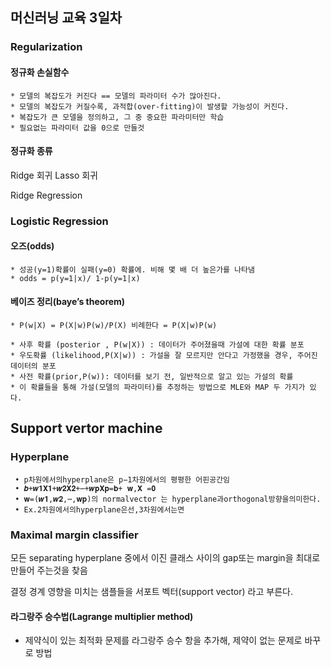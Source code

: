 ## 머신러닝 교육 3일차

### Regularization

#### 정규화 손실함수

    * 모델의 복잡도가 커진다 == 모델의 파라미터 수가 많아진다.
    * 모델의 복잡도가 커질수록, 과적합(over-fitting)이 발생할 가능성이 커진다.
    * 복잡도가 큰 모델을 정의하고, 그 중 중요한 파라미터만 학습
    * 필요없는 파라미터 값을 0으로 만들것

#### 정규화 종류

Ridge 회귀
Lasso 회귀


Ridge Regression


### Logistic Regression

#### 오즈(odds)
    * 성공(y=1)확률이 실패(y=0) 확률에. 비해 몇 배 더 높은가를 나타냄
    * odds = p(y=1|x)/ 1-p(y=1|x)

#### 베이즈 정리(baye’s theorem)

    * P(w|X) = P(X|w)P(w)/P(X) 비례한다 = P(X|w)P(w)

    * 사후 확률 (posterior , P(w|X)) : 데이터가 주어졌을때 가설에 대한 확률 분포
    * 우도확률 (likelihood,P(X|w)) : 가설을 잘 모르지만 안다고 가정했을 경우, 주어진 데이터의 분포
    * 사전 확률(prior,P(w)): 데이터를 보기 전, 일반적으로 알고 있는 가설의 확률
    * 이 확률들을 통해 가설(모델의 파라미터)를 추정하는 방법으로 MLE와 MAP 두 가지가 있다.


## Support vertor machine


 ### Hyperplane
     • p차원에서의hyperplane은 p−1차원에서의 평평한 어핀공간임
     • 𝒃+𝒘𝟏𝐗𝟏+𝒘𝟐𝐗𝟐+⋯+𝒘𝐩𝐗𝐩=𝐛+ 𝐰,𝐗 =𝟎
     • 𝐰=(𝒘𝟏,𝒘𝟐,⋯,𝐰𝐩)의 normalvector 는 hyperplane과orthogonal방향을의미한다.
     • Ex.2차원에서의hyperplane은선,3차원에서는면 

### Maximal margin classifier

모든 separating hyperplane 중에서 이진 클래스 사이의 gap또는 margin을 최대로 만들어 주는것을 찾음

결정 경계 영향을 미치는 샘플들을 서포트 벡터(support vector) 라고 부른다.

#### 라그랑주 승수법(Lagrange multiplier method)
* 제약식이 있는 최적화 문제를 라그랑주 승수 항을 추가해, 제약이 없는 문제로 바꾸로 방법
